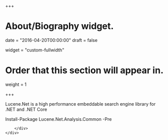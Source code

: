 +++
# About/Biography widget.

date = "2016-04-20T00:00:00"
draft = false

widget = "custom-fullwidth"

# Order that this section will appear in.
weight = 1

+++
<div class="container">
    <p class="text-center">Lucene.Net is a high performance embeddable search engine library for .NET and .NET Core</p>
        <div class="row">
            <div class="nuget-well col-xs-12 col-sm-8 col-sm-offset-2 col-md-offset-2 col-md-8">
                Install-Package Lucene.Net.Analysis.Common -Pre
            </div>
        </div>
    <div class="row">
        <div class="text-center project-links">
            <a href="https://github.com/apache/lucenenet" target="_blank" ><i class="fa fa-github"></i></a>

        </div>
    </div>
</div>